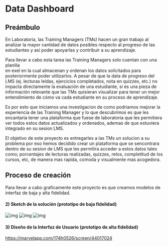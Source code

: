 # Data Dashboard

## Preámbulo

  En Laboratoria, las Training Managers (TMs) hacen un gran trabajo al analizar la
mayor cantidad de datos posibles respecto al progreso de las estudiantes y asi poder
apoyarlas y contribuir a su aprendizaje.

  Para llevar a cabo esta tarea las Training Managers solo cuentan con una planilla  
en exel en la cual almacenan y ordenan los datos solicitados para posteriormente poder 
utilizarlos.
  A pesar de que la data de progreso del LMS (ej. lecturas leídas, ejercicios
completados, nota en quizzes, etc.) no impacta directamente la evaluación de
una estudiante, sí es una pieza de información relevante que las TMs
quisieran visualizar para tener un mejor entendimiento de cómo va cada
estudiante en su proceso de aprendizaje.

  Es por esto que iniciamos una investigacion de como podriamos mejorar la experiencia de las
Training Manager y lo que descubrimos es que les encantaria tener una plataforma que fuese
de laboratoria que les permitiera ver todos estos datos actualizados y ordenados, ademas de que 
estuviera integrado en su sesion LMS.

  El objetivo de este proyecto es entregarles a las TMs un solucion a su problema por eso
hemos decidido crear un plataforma que se sencontrara dentro de su sesion de LMS que les permitira 
acceder a estos datos tales como; porcentajes de lecturas realizadas, quizzes, retos, completitud de
los cursos, etc, de manera mas rapida, comoda y visualmente mas acogedora.

## Proceso de creación

  Para llevar a cabo graficamente este proyecto es que creamos modelos de interfaz de baja y alta
  fidelidad.

#### 2) Sketch de la solución (prototipo de baja fidelidad)

![img](https://i.imgur.com/9CfLX8a.jpg)
![img](https://i.imgur.com/lHXdTdP.jpg)
![img](https://i.imgur.com/r4UsfEc.jpg)

#### 3) Diseño de la Interfaz de Usuario (prototipo de alta fidelidad)
 
 https://marvelapp.com/174h0526/screen/44017024


